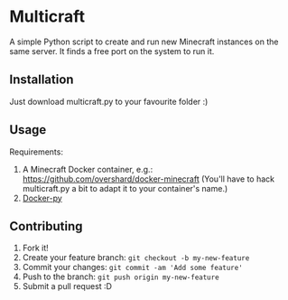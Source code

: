 # Multicraft

A simple Python script to create and run new Minecraft instances on the same server. It finds a free port on the system to run it.

## Installation

Just download multicraft.py to your favourite folder :)

## Usage

Requirements:

1. A Minecraft Docker container, e.g.: https://github.com/overshard/docker-minecraft (You'll have to hack multicraft.py a bit to adapt it to your container's name.)
2. [Docker-py](https://github.com/docker/docker-py)

## Contributing

1. Fork it!
2. Create your feature branch: `git checkout -b my-new-feature`
3. Commit your changes: `git commit -am 'Add some feature'`
4. Push to the branch: `git push origin my-new-feature`
5. Submit a pull request :D
